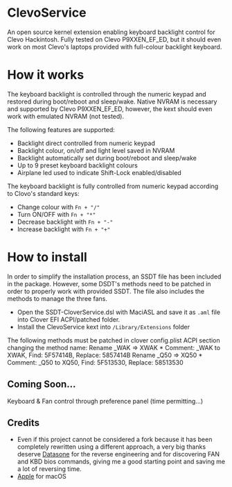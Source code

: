 # ClevoService
An open source kernel extension enabling keyboard backlight control for Clevo Hackintosh.
Fully tested on Clevo P9XXEN_EF_ED, but it should even work on most Clevo's laptops provided with full-colour backlight keyboard.

# How it works
The keyboard backlight is controlled through the numeric keypad and restored during boot/reboot and sleep/wake.
Native NVRAM is necessary and supported by Clevo P9XXEN_EF_ED, however, the kext should even work with emulated NVRAM (not tested).

The following features are supported:
* Backlight direct controlled from numeric keypad
* Backlight colour, on/off and light level saved in NVRAM
* Backlight automatically set during boot/reboot and sleep/wake
* Up to 9 preset keyboard backlight colours
* Airplane led used to indicate Shift-Lock enabled/disabled

The keyboard backlight is fully controlled from numeric keypad according to Clovo's standard keys:
* Change colour with `Fn + "/"`
* Turn ON/OFF with `Fn + "*"`
* Decrease backlight with `Fn + "-"`
* Increase backlight with `Fn + "+"`

# How to install
In order to simplify the installation process, an SSDT file has been included in the package.
However, some  DSDT's methods need to be patched in order to properly work with provided SSDT.
The file also includes the methods to manage the three fans.

* Open the SSDT-CloverService.dsl with MaciASL and save it as `.aml` file into Clover EFI ACPI/patched folder.
* Install the ClevoService kext into `/Library/Extensions` folder 

The following methods must be patched in clover config.plist ACPI section changing the method name:
Rename _WAK => XWAK 
    * Comment: _WAK to XWAK, Find: 5F57414B, Replace: 5857414B
Rename _Q50 => XQ50
    * Comment: _Q50 to XQ50, Find: 5F513530, Replace: 58513530

## Coming Soon...
Keyboard & Fan control through preference panel (time permitting...)

## Credits
- Even if this project cannot be considered a fork because it has been completely rewritten using a different approach, a very big thanks deserve [Datasone](https://github.com/datasone/ClevoControl) for the reverse engineering and for discovering FAN and KBD bios commands, giving me a good starting point and saving me a lot of reversing time.
- [Apple](https://www.apple.com) for macOS  
